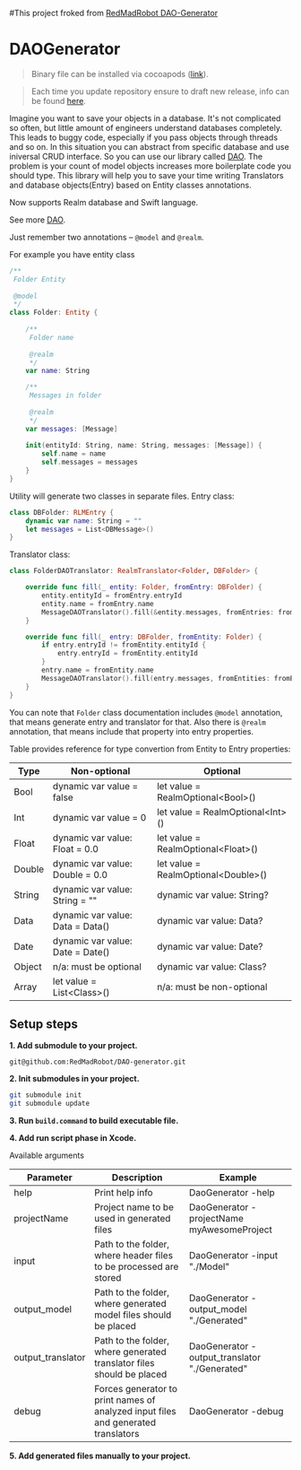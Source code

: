 #This project froked from [RedMadRobot DAO-Generator](https://github.com/RedMadRobot/DAO-generator/pulls)

DAOGenerator
=====

> Binary file can be installed via cocoapods ([link](https://github.com/RedMadRobot/cocoapods-specs)).

> Each time you update repository ensure to draft new release, info can be found [here](https://github.com/RedMadRobot/cocoapods-specs/blob/master/README.md).

Imagine you want to save your objects in a database. It's not complicated so often, but little amount of engineers understand databases completely. This leads to buggy code, especially if you pass objects through threads and so on. 
In this situation you can abstract from specific database and use iniversal CRUD interface. So you can use our library called [DAO](https://github.com/RedMadRobot/DAO).
The problem is your count of model objects increases more boilerplate code you should type. This library will help you to save your time writing Translators and database objects(Entry) based on Entity classes annotations.

Now supports Realm database and Swift language.

See more [DAO](https://github.com/RedMadRobot/DAO).

Just remember two annotations – `@model` and `@realm`. 

For example you have entity class

```swift
/**
 Folder Entity
 
 @model
 */
class Folder: Entity {
    
    /**
     Folder name
     
     @realm
     */
    var name: String

    /**
     Messages in folder
     
     @realm
     */
    var messages: [Message]
    
    init(entityId: String, name: String, messages: [Message]) {
        self.name = name
        self.messages = messages
    }
}

```

Utility will generate two classes in separate files. Entry class:

```swift
class DBFolder: RLMEntry {
    dynamic var name: String = ""
    let messages = List<DBMessage>()
}

```
Translator class:

```swift
class FolderDAOTranslator: RealmTranslator<Folder, DBFolder> {

    override func fill(_ entity: Folder, fromEntry: DBFolder) {
        entity.entityId = fromEntry.entryId
        entity.name = fromEntry.name
        MessageDAOTranslator().fill(&entity.messages, fromEntries: fromEntry.messages)
    }

    override func fill(_ entry: DBFolder, fromEntity: Folder) {
        if entry.entryId != fromEntity.entityId {
            entry.entryId = fromEntity.entityId
        }
        entry.name = fromEntity.name
        MessageDAOTranslator().fill(entry.messages, fromEntities: fromEntity.messages)
    }
}
```
You can note that `Folder` class documentation includes `@model` annotation, that means generate entry and translator for that. Also there is `@realm` annotation, that means include that property into entry properties.

Table provides reference for type convertion from Entity to Entry properties:

| Type   	| Non-optional                     	| Optional                            	|
|--------	|----------------------------------	|-------------------------------------	|
| Bool   	| dynamic var value = false        	| let value = RealmOptional\<Bool>()   	|
| Int    	| dynamic var value = 0            	| let value = RealmOptional\<Int>()    	|
| Float  	| dynamic var value: Float = 0.0   	| let value = RealmOptional\<Float>()  	|
| Double 	| dynamic var value: Double = 0.0  	| let value = RealmOptional\<Double>() 	|
| String 	| dynamic var value: String = ""   	| dynamic var value: String?          	|
| Data   	| dynamic var value: Data = Data() 	| dynamic var value: Data?            	|
| Date   	| dynamic var value: Date = Date() 	| dynamic var value: Date?            	|
| Object 	| n/a: must be optional            	| dynamic var value: Class?           	|
| Array   | let value = List\<Class>()        	| n/a: must be non-optional           	|

## Setup steps

**1. Add submodule to your project.**

`git@github.com:RedMadRobot/DAO-generator.git`

**2. Init submodules in your project.**

```bash
git submodule init
git submodule update
```

**3. Run `build.command` to build executable file.**

**4. Add run script phase in Xcode.**

Available arguments

| Parameter         | Description                                                                       | Example                                       |
|-------------------|-----------------------------------------------------------------------------------|-----------------------------------------------|
| help              | Print help info                                                                   | DaoGenerator -help                            |
| projectName       | Project name to be used in generated files                                        | DaoGenerator -projectName myAwesomeProject    |
| input             | Path to the folder, where header files to be processed are stored                 | DaoGenerator -input "./Model"                 |
| output_model      | Path to the folder, where generated model files should be placed                  | DaoGenerator -output_model "./Generated"      |
| output_translator | Path to the folder, where generated translator files should be placed             | DaoGenerator -output_translator "./Generated" |
| debug             | Forces generator to print names of analyzed input files and generated translators | DaoGenerator -debug                           |

**5. Add generated files manually to your project.**
